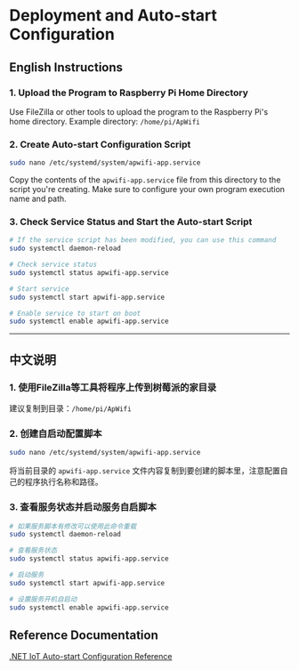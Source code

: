 # Deployment and Auto-start Configuration

## English Instructions

### 1. Upload the Program to Raspberry Pi Home Directory

Use FileZilla or other tools to upload the program to the Raspberry Pi's home directory.
Example directory: `/home/pi/ApWifi`

### 2. Create Auto-start Configuration Script

```bash
sudo nano /etc/systemd/system/apwifi-app.service
```

Copy the contents of the `apwifi-app.service` file from this directory to the script you're creating. Make sure to configure your own program execution name and path.

### 3. Check Service Status and Start the Auto-start Script

```bash
# If the service script has been modified, you can use this command
sudo systemctl daemon-reload

# Check service status
sudo systemctl status apwifi-app.service

# Start service
sudo systemctl start apwifi-app.service

# Enable service to start on boot
sudo systemctl enable apwifi-app.service
```

---

## 中文说明

### 1. 使用FileZilla等工具将程序上传到树莓派的家目录

建议复制到目录：`/home/pi/ApWifi`

### 2. 创建自启动配置脚本

```bash
sudo nano /etc/systemd/system/apwifi-app.service
```

将当前目录的 `apwifi-app.service` 文件内容复制到要创建的脚本里，注意配置自己的程序执行名称和路径。

### 3. 查看服务状态并启动服务自启脚本

```bash
# 如果服务脚本有修改可以使用此命令重载
sudo systemctl daemon-reload

# 查看服务状态
sudo systemctl status apwifi-app.service

# 启动服务
sudo systemctl start apwifi-app.service

# 设置服务开机自启动
sudo systemctl enable apwifi-app.service
```

## Reference Documentation

[.NET IoT Auto-start Configuration Reference](https://github.com/dotnet/iot/blob/main/Documentation/How-to-start-your-app-automatically-on-boot-using-systemd.md)